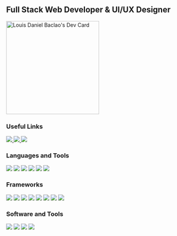 <h2 align="left"> Full Stack Web Developer & UI/UX Designer </h2>

<a href="https://app.daily.dev/dbaclao">
  <img src="https://api.daily.dev/devcards/e01b475b30324d6ab86e94f6505787fd.png?r=qeb" width="250" alt="Louis Daniel Baclao's Dev Card"/>
</a>

<h3 align="left"> Useful Links </h3>
<p align="left">
  <a href="https://github.com/dbaclao">
    <img src="https://img.shields.io/badge/github-%23121011.svg?style=for-the-badge&logo=github&logoColor=white&strokeWidth=1"/>
  </a>
  <a href="https://www.behance.net/yelouuuu">
    <img style="cursor-pointer: default" src="https://img.shields.io/badge/Behance-%23121011.svg?style=for-the-badge&logo=behance&logoColor=white"/>
  </a>
  <a href="https://dribbble.com/yelouuuu">
    <img src="https://img.shields.io/badge/Dribbble-%23121011.svg?style=for-the-badge&logo=dribbble&logoColor=white"/>
  </a>
</p>


<h3 align="left"> Languages and Tools	 </h3>
<p align="left">
    <img src="https://img.shields.io/badge/HTML5-%23121011.svg?style=for-the-badge&logo=html5&logoColor=white"/>
    <img src="https://img.shields.io/badge/CSS3-%23121011.svg?style=for-the-badge&logo=css3&logoColor=white"/>
    <img src="https://img.shields.io/badge/Javascript-%23121011.svg?style=for-the-badge&logo=javascript&logoColor=white"/>
    <img src="https://img.shields.io/badge/TypeScript-%23121011.svg?style=for-the-badge&logo=TypeScript&logoColor=white"/>
    <img src="https://img.shields.io/badge/NodeJS-%23121011.svg?style=for-the-badge&logo=node.js&logoColor=white"/>
    <img src="https://img.shields.io/badge/PHP-%23121011.svg?style=for-the-badge&logo=php&logoColor=white"/>
</p>

<h3 align="left"> Frameworks	 </h3>
<p align="left">
    <img src="https://img.shields.io/badge/Angular-%23121011.svg?style=for-the-badge&logo=Angular&logoColor=white"/>
    <img src="https://img.shields.io/badge/React-%23121011.svg?style=for-the-badge&logo=React&logoColor=white"/>
    <img src="https://img.shields.io/badge/NestJS-%23121011.svg?style=for-the-badge&logo=NestJS&logoColor=white"/>
    <img src="https://img.shields.io/badge/Express.js-%23121011.svg?style=for-the-badge&logo=Express&logoColor=white"/>
    <img src="https://img.shields.io/badge/MongoDB-%23121011.svg?style=for-the-badge&logo=MongoDB&logoColor=white"/>
    <img src="https://img.shields.io/badge/MySQL-%23121011.svg?style=for-the-badge&logo=MySQL&logoColor=white"/>
    <img src="https://img.shields.io/badge/TailwindCSS-%23121011.svg?style=for-the-badge&logo=Tailwind-css&logoColor=white"/>
    <img src="https://img.shields.io/badge/Bootstrap-%23121011.svg?style=for-the-badge&logo=Bootstrap&logoColor=white"/>
</p>

<h3 align="left"> Software and Tools </h3>
<p align="left">
    <img src="https://img.shields.io/badge/Figma-%23121011.svg?style=for-the-badge&logo=Figma&logoColor=white"/>
    <img src="https://img.shields.io/badge/Adobe XD-%23121011.svg?style=for-the-badge&logo=Adobe%20XD&logoColor=white"/>
    <img src="https://img.shields.io/badge/Adobe Photoshop-%23121011.svg?style=for-the-badge&logo=adobe%20photoshop&logoColor=white"/>
    <img src="https://img.shields.io/badge/Adobe Illustrator-%23121011.svg?style=for-the-badge&logo=adobe%20illustrator&logoColor=white"/>
</p>
